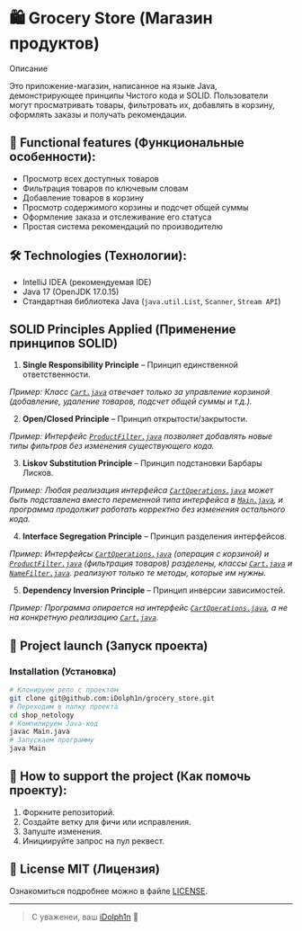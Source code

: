 # 🛍️ Grocery Store (Магазин продуктов)

Описание

Это приложение-магазин, написанное на языке Java, демонстрирующее принципы Чистого кода и SOLID.
Пользователи могут просматривать товары, фильтровать их, добавлять в корзину, оформлять заказы и получать рекомендации.

## 🧮 Functional features (Функциональные особенности):

- Просмотр всех доступных товаров
- Фильтрация товаров по ключевым словам
- Добавление товаров в корзину
- Просмотр содержимого корзины и подсчет общей суммы
- Оформление заказа и отслеживание его статуса
- Простая система рекомендаций по производителю

## 🛠 Technologies (Технологии):

- IntelliJ IDEA (рекомендуемая IDE)
- Java 17 (OpenJDK 17.0.15)
- Стандартная библиотека Java (`java.util.List`, `Scanner`, `Stream API`)

## SOLID Principles Applied (Применение принципов SOLID)

1. **Single Responsibility Principle** – Принцип единственной ответственности.

*Пример: Класс [`Cart.java`](https://github.com/iDolph1n/grocery_store/blob/main/src/Cart.java) отвечает только за управление корзиной (добавление, удаление товаров, подсчет общей суммы и т.д.).*

2. **Open/Closed Principle** – Принцип открытости/закрытости.

*Пример: Интерфейс [`ProductFilter.java`](https://github.com/iDolph1n/grocery_store/blob/main/src/ProductFilter.java) позволяет добавлять новые типы фильтров без изменения существующего кода.*

3. **Liskov Substitution Principle** – Принцип подстановки Барбары Лисков.

*Пример: Любая реализация интерфейса [`CartOperations.java`]() может быть подставлена вместо переменной типа интерфейса в [`Main.java`](), и программа продолжит работать корректно без изменения остального кода.*

4. **Interface Segregation Principle** – Принцип разделения интерфейсов.

*Пример: Интерфейсы [`CartOperations.java`]() (операция с корзиной) и [`ProductFilter.java`]() (фильтрация товаров) разделены, классы [`Cart.java`](https://github.com/iDolph1n/grocery_store/blob/main/src/Cart.java) и [`NameFilter.java`](). реализуют только те методы, которые им нужны.*

5. **Dependency Inversion Principle** – Принцип инверсии зависимостей.

*Пример: Программа опирается на интерфейс [`CartOperations.java`](), а не на конкретную реализацию [`Cart.java`](https://github.com/iDolph1n/grocery_store/blob/main/src/Cart.java).*

## 🚀 Project launch (Запуск проекта)

### Installation (Установка)

```bash
# Клонируем репо с проектом
git clone git@github.com:iDolph1n/grocery_store.git
# Переходим в папку проекта
cd shop_netology
# Компилируем Java-код
javac Main.java
# Запускаем программу
java Main
```

## 🤝 How to support the project (Как помочь проекту):

1. Форкните репозиторий.
2. Создайте ветку для фичи или исправления.
3. Запуште изменения.
4. Инициируйте запрос на пул реквест.

## 📄 License MIT (Лицензия)

Ознакомиться подробнее можно в файле [LICENSE](./LICENSE/).

---

> С уваженеи, ваш [iDolph1n](https://github.com/iDolph1n) 🐬
